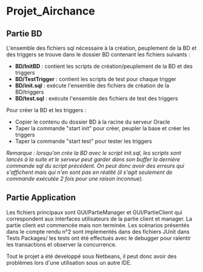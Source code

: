 # Projet_Airchance

## Partie BD

L'ensemble des fichiers sql nécessaire à la création, peuplement de la BD et des triggers se trouve dans le dossier BD contenant les fichiers suivants :

- **BD/InitBD** : contient les scripts de création/peuplement de la BD et des triggers
- **BD/TestTrigger** : contient les scripts de test pour chaque trigger
- **BD/init.sql** : exécute l'ensemble des fichiers de création de la BD/triggers
- **BD/test.sql** : exécute l'ensemble des fichiers de test des triggers

Pour créer la BD et les triggers :
- Copier le contenu du dossier BD à la racine du serveur Oracle
- Taper la commande "start init" pour créer, peupler la base et créer les triggers
- Taper la commande "start test" pour tester les triggers

_Remarque : lorsqu'on crée la BD avec le script init.sql, les scripts sont lancés à la suite et le serveur peut garder dans son buffer la dernière commande sql du script précédent. On peut donc avoir des erreurs qui s'affichent mais qui n'en sont pas en réalité (il s'agit seulement de commande exécutée 2 fois pour une raison inconnue)._


## Partie Application
Les fichiers principaux sont GUI/PartieManager et GUI/PartieClient qui correspondent aux interfaces utilisateurs de la partie client et manager. La partie client est commencée mais non terminée. Les scénarios présentés dans le compte rendu n°2 sont implementés dans des fichiers JUnit dans Tests Packages/ les tests ont été effectués avec le debugger pour ralentir les transactions et observer la concurrence.

Tout le projet a été developpé sous Netbeans, il peut donc avoir des problèmes lors d'une utilisation sous un autre IDE.
